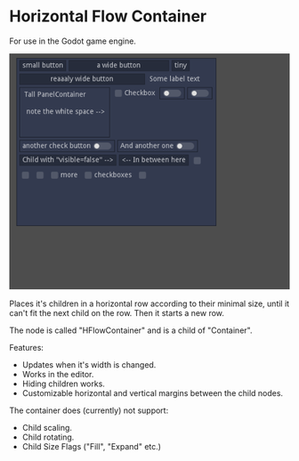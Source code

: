 # Horizontal Flow Container
For use in the Godot game engine.

![Example Screenshot](screenshots/example_1.png)

Places it's children in a horizontal row according to their minimal size, until it can't fit the next child on the row. Then it starts a new row.

The node is called "HFlowContainer" and is a child of "Container".

Features:
- Updates when it's width is changed.
- Works in the editor.
- Hiding children works.
- Customizable horizontal and vertical margins between the child nodes.

The container does (currently) not support:
- Child scaling.
- Child rotating.
- Child Size Flags ("Fill", "Expand" etc.)
